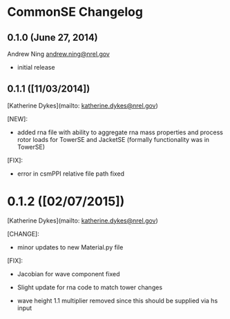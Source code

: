 # CommonSE Changelog

## 0.1.0 (June 27, 2014)

Andrew Ning <andrew.ning@nrel.gov>

- initial release

## 0.1.1 ([11/03/2014])

[Katherine Dykes](mailto: katherine.dykes@nrel.gov)

[NEW]:

- added rna file with ability to aggregate rna mass properties and process rotor loads for TowerSE and JacketSE (formally functionality was in TowerSE)

[FIX]:

- error in csmPPI relative file path fixed

# 0.1.2 ([02/07/2015])

[Katherine Dykes](mailto: katherine.dykes@nrel.gov)

[CHANGE]:

- minor updates to new Material.py file

[FIX]:

- Jacobian for wave component fixed

- Slight update for rna code to match tower changes

- wave height 1.1 multiplier removed since this should be supplied via hs input